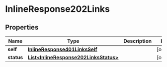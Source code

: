 
# InlineResponse202Links

## Properties
Name | Type | Description | Notes
------------ | ------------- | ------------- | -------------
**self** | [**InlineResponse401LinksSelf**](InlineResponse401LinksSelf.md) |  |  [optional]
**status** | [**List&lt;InlineResponse202LinksStatus&gt;**](InlineResponse202LinksStatus.md) |  |  [optional]



